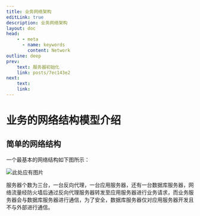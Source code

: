 ```yaml
---
title: 业务网络架构
editLink: true
description: 业务网络架构
layout: doc
head:
    - - meta
      - name: keywords
        content: Network
outline: deep
prev:
    text: 服务器初始化
    link: posts/7ec143e2
next:
    text:
    link:
---
```


# 业务的网络结构模型介绍

## 简单的网络结构

一个最基本的网络结构如下图所示：

![此处应有图片]()

服务器个数为三台，一台反向代理，一台应用服务器，还有一台数据库服务器，网络流量经防火墙后通过反向代理服务器转发至应用服务器进行业务请求，而业务服务器会与数据库服务器进行通信，为了安全，数据库服务器仅对应用服务器开发且不与外部进行通信。